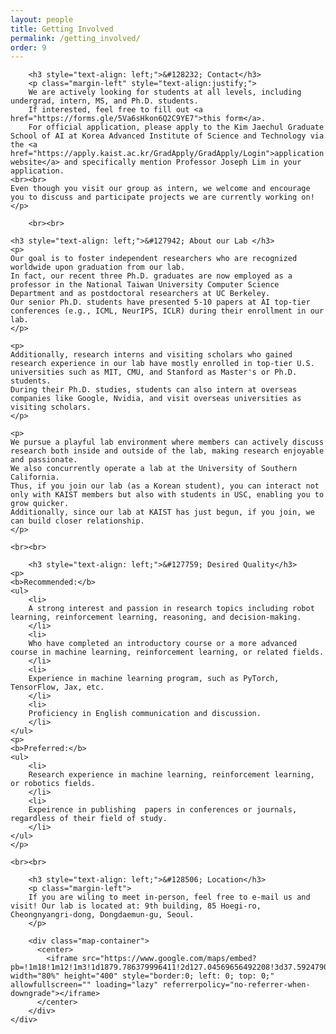 ```yaml
---
layout: people
title: Getting Involved
permalink: /getting_involved/
order: 9
---
```


<div class='container'>
  <div class='row'>
    <div class='col-lg-1'></div>
        <div class='col-lg-10'>
        <!--p>
        We are welcoming self-motivated prospective students to contact us to join our lab!
	</p>
	<p>
        Our lab's core values are passion and dedication toward research on agents that can learn. Our style of research is collaborative and thorough, as we aim to produce high-quality, interesting works we can be collectively proud of. Apply to our group without worrying about starting late or your background! Even though you visit our group as an intern, we encourage discussing and participating projects.
        We target to be the best and support each other.
        We believe in fostering a collaborative environment where everyone's ideas are valued and where each team member is encouraged to contribute to the overall success of the project.
        We place a strong emphasis on excellence, and we strive to produce high-quality work that pushes the boundaries of what is possible.
        </p-->

        <h3 style="text-align: left;">&#128232; Contact</h3>
        <p class="margin-left" style="text-align:justify;">
        We are actively looking for students at all levels, including undergrad, intern, MS, and Ph.D. students.
        If interested, feel free to fill out <a href="https://forms.gle/5Va6sHkon6Q2C9YE7">this form</a>.
        For official application, please apply to the Kim Jaechul Graduate School of AI at Korea Advanced Institute of Science and Technology via the <a href="https://apply.kaist.ac.kr/GradApply/GradApply/Login">application website</a> and specifically mention Professor Joseph Lim in your application.
	<br><br>
	Even though you visit our group as intern, we welcome and encourage you to discuss and participate projects we are currently working on!
    </p>

        <br><br>

	<h3 style="text-align: left;">&#127942; About our Lab </h3>
	<p>
	Our goal is to foster independent researchers who are recognized worldwide upon graduation from our lab. 
	In fact, our recent three Ph.D. graduates are now employed as a professor in the National Taiwan University Computer Science Department and as postdoctoral researchers at UC Berkeley. 
	Our senior Ph.D. students have presented 5-10 papers at AI top-tier conferences (e.g., ICML, NeurIPS, ICLR) during their enrollment in our lab. 
	</p>
	
	<p>
	Additionally, research interns and visiting scholars who gained research experience in our lab have mostly enrolled in top-tier U.S. universities such as MIT, CMU, and Stanford as Master's or Ph.D. students. 
	During their Ph.D. studies, students can also intern at overseas companies like Google, Nvidia, and visit overseas universities as visiting scholars. 
	</p>

	<p>
	We pursue a playful lab environment where members can actively discuss research both inside and outside of the lab, making research enjoyable and passionate. 
	We also concurrently operate a lab at the University of Southern California. 
	Thus, if you join our lab (as a Korean student), you can interact not only with KAIST members but also with students in USC, enabling you to grow quicker. 
	Additionally, since our lab at KAIST has just begun, if you join, we can build closer relationship.
	</p>

	<br><br>

        <h3 style="text-align: left;">&#127759; Desired Quality</h3>
	<p>
	<b>Recommended:</b>
	<ul>
		<li>
		A strong interest and passion in research topics including robot learning, reinforcement learning, reasoning, and decision-making.
		</li>
		<li>
		Who have completed an introductory course or a more advanced course in machine learning, reinforcement learning, or related fields.
		</li>
		<li>
		Experience in machine learning program, such as PyTorch, TensorFlow, Jax, etc.
		</li>
		<li>
		Proficiency in English communication and discussion.
		</li>
	</ul>
	<p>
	<b>Preferred:</b>
	<ul>
		<li>
		Research experience in machine learning, reinforcement learning, or robotics fields.
		</li>
		<li>
		Expeirence in publishing  papers in conferences or journals, regardless of their field of study.
		</li>
	</ul>
	</p>

	<br><br>

        <h3 style="text-align: left;">&#128506; Location</h3>
        <p class="margin-left">
        If you are wiling to meet in-person, feel free to e-mail us and visit! Our lab is located at: 9th building, 85 Hoegi-ro, Cheongnyangri-dong, Dongdaemun-gu, Seoul.
        </p>

        <div class="map-container">
          <center>
            <iframe src="https://www.google.com/maps/embed?pb=!1m18!1m12!1m3!1d1879.786379996411!2d127.04569656492208!3d37.59247900925209!2m3!1f0!2f0!3f0!3m2!1i1024!2i768!4f13.1!3m3!1m2!1s0x357cbb644204398b%3A0xf00723351f96d8c8!2sKAIST%20College%20of%20Business!5e0!3m2!1sen!2skr!4v1678033798242!5m2!1sen!2skr" width="80%" height="400" style="border:0; left: 0; top: 0;" allowfullscreen="" loading="lazy" referrerpolicy="no-referrer-when-downgrade"></iframe>
          </center>
        </div>
    </div>
  </div>
</div>
